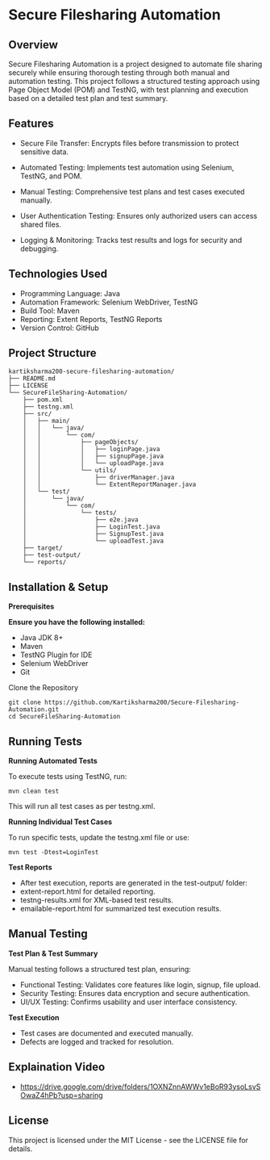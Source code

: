 # Secure Filesharing Automation

## **Overview**

Secure Filesharing Automation is a project designed to automate file sharing securely while ensuring thorough testing through both manual and automation testing. This project follows a structured testing approach using Page Object Model (POM) and TestNG, with test planning and execution based on a detailed test plan and test summary.

## Features

- Secure File Transfer: Encrypts files before transmission to protect sensitive data.

- Automated Testing: Implements test automation using Selenium, TestNG, and POM.

- Manual Testing: Comprehensive test plans and test cases executed manually.

- User Authentication Testing: Ensures only authorized users can access shared files.

- Logging & Monitoring: Tracks test results and logs for security and debugging.


## Technologies Used

- Programming Language: Java
- Automation Framework: Selenium WebDriver, TestNG
- Build Tool: Maven
- Reporting: Extent Reports, TestNG Reports
- Version Control: GitHub

## Project Structure
~~~
kartiksharma200-secure-filesharing-automation/
├── README.md
├── LICENSE
└── SecureFileSharing-Automation/
    ├── pom.xml
    ├── testng.xml
    ├── src/
    │   ├── main/
    │   │   └── java/
    │   │       └── com/
    │   │           ├── pageObjects/
    │   │           │   ├── loginPage.java
    │   │           │   ├── signupPage.java
    │   │           │   └── uploadPage.java
    │   │           └── utils/
    │   │               ├── driverManager.java
    │   │               └── ExtentReportManager.java
    │   └── test/
    │       └── java/
    │           └── com/
    │               └── tests/
    │                   ├── e2e.java
    │                   ├── LoginTest.java
    │                   ├── SignupTest.java
    │                   └── uploadTest.java
    ├── target/
    ├── test-output/
    └── reports/
~~~
## Installation & Setup

**Prerequisites**

**Ensure you have the following installed:**

- Java JDK 8+
- Maven
- TestNG Plugin for IDE
- Selenium WebDriver
- Git

Clone the Repository
~~~
git clone https://github.com/Kartiksharma200/Secure-Filesharing-Automation.git
cd SecureFileSharing-Automation
~~~
## Running Tests

**Running Automated Tests**

To execute tests using TestNG, run:
~~~
mvn clean test
~~~
This will run all test cases as per testng.xml.

**Running Individual Test Cases**

To run specific tests, update the testng.xml file or use:
~~~
mvn test -Dtest=LoginTest
~~~
**Test Reports**

- After test execution, reports are generated in the test-output/ folder:
- extent-report.html for detailed reporting.
- testng-results.xml for XML-based test results.
- emailable-report.html for summarized test execution results.

## Manual Testing

**Test Plan & Test Summary**

Manual testing follows a structured test plan, ensuring:

- Functional Testing: Validates core features like login, signup, file upload.
- Security Testing: Ensures data encryption and secure authentication.
- UI/UX Testing: Confirms usability and user interface consistency.

**Test Execution**

- Test cases are documented and executed manually.
- Defects are logged and tracked for resolution.


## Explaination Video
  -  https://drive.google.com/drive/folders/1OXNZnnAWWv1eBoR93ysoLsvSOwaZ4hPb?usp=sharing
    
## License

This project is licensed under the MIT License - see the LICENSE file for details.
